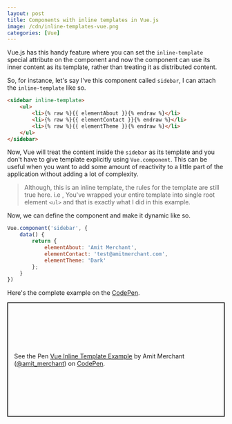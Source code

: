 ```yaml
---
layout: post
title: Components with inline templates in Vue.js
image: /cdn/inline-templates-vue.png
categories: [Vue]
---
```


Vue.js has this handy feature where you can set the `inline-template` special attribute on the component and now the component can use its inner content as its template, rather than treating it as distributed content.

So, for instance, let's say I've this component called `sidebar`, I can attach the `inline-template` like so.

```html
<sidebar inline-template>
    <ul>
        <li>{% raw %}{{ elementAbout }}{% endraw %}</li>
        <li>{% raw %}{{ elementContact }}{% endraw %}</li>
        <li>{% raw %}{{ elementTheme }}{% endraw %}</li>
    </ul>
</sidebar>
```

Now, Vue will treat the content inside the `sidebar` as its template and you don't have to give template explicitly using `Vue.component`. This can be useful when you want to add some amount of reactivity to a little part of the application without adding a lot of complexity.

> Although, this is an inline template, the rules for the template are still true here. i.e , You've wrapped your entire template into single root element `<ul>` and that is exactly what I did in this example.

Now, we can define the component and make it dynamic like so.

```js
Vue.component('sidebar', {
    data() {
        return {
            elementAbout: 'Amit Merchant',
            elementContact: 'test@amitmerchant.com',
            elementTheme: 'Dark'
        };
    }
})
```

Here's the complete example on the [CodePen](https://codepen.io/amit_merchant/pen/NWGzeJK?editors=0010).

<p class="codepen" data-height="265" data-theme-id="dark" data-default-tab="html,result" data-user="amit_merchant" data-slug-hash="NWGzeJK" style="height: 265px; box-sizing: border-box; display: flex; align-items: center; justify-content: center; border: 2px solid; margin: 1em 0; padding: 1em;" data-pen-title="Vue Inline Template Example">
  <span>See the Pen <a href="https://codepen.io/amit_merchant/pen/NWGzeJK">
  Vue Inline Template Example</a> by Amit Merchant (<a href="https://codepen.io/amit_merchant">@amit_merchant</a>)
  on <a href="https://codepen.io">CodePen</a>.</span>
</p>
<script async src="https://static.codepen.io/assets/embed/ei.js"></script>

